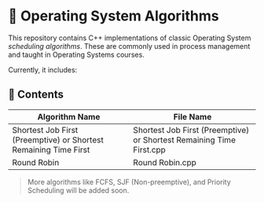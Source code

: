 # 📘 Operating System Algorithms

This repository contains C++ implementations of classic Operating System *scheduling algorithms*. These are commonly used in process management and taught in Operating Systems courses.

Currently, it includes:

## 📂 Contents

| Algorithm Name                                 | File Name                                                    |
|-----------------------------------------------|--------------------------------------------------------------|
| Shortest Job First (Preemptive) or Shortest Remaining Time First | Shortest Job First (Preemptive) or Shortest Remaining Time First.cpp |
| Round Robin                                    | Round Robin.cpp                                            |

> More algorithms like FCFS, SJF (Non-preemptive), and Priority Scheduling will be added soon.
